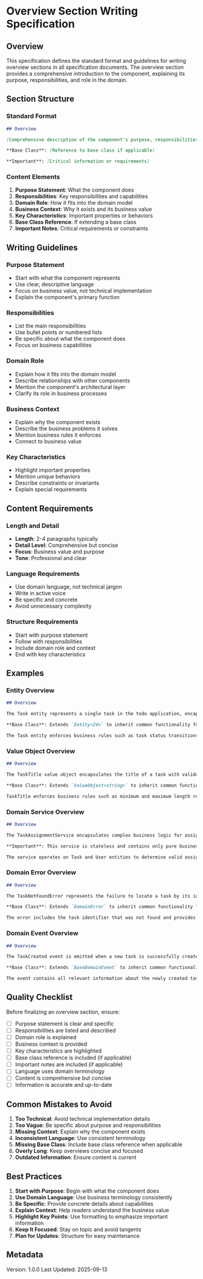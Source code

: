 # Overview Section Writing Specification

## Overview

This specification defines the standard format and guidelines for writing overview sections in all specification documents. The overview section provides a comprehensive introduction to the component, explaining its purpose, responsibilities, and role in the domain.

## Section Structure

### Standard Format

```markdown
## Overview

[Comprehensive description of the component's purpose, responsibilities, and domain role]

**Base Class**: [Reference to base class if applicable]

**Important**: [Critical information or requirements]
```

### Content Elements

1. **Purpose Statement**: What the component does
2. **Responsibilities**: Key responsibilities and capabilities
3. **Domain Role**: How it fits into the domain model
4. **Business Context**: Why it exists and its business value
5. **Key Characteristics**: Important properties or behaviors
6. **Base Class Reference**: If extending a base class
7. **Important Notes**: Critical requirements or constraints

## Writing Guidelines

### Purpose Statement

- Start with what the component represents
- Use clear, descriptive language
- Focus on business value, not technical implementation
- Explain the component's primary function

### Responsibilities

- List the main responsibilities
- Use bullet points or numbered lists
- Be specific about what the component does
- Focus on business capabilities

### Domain Role

- Explain how it fits into the domain model
- Describe relationships with other components
- Mention the component's architectural layer
- Clarify its role in business processes

### Business Context

- Explain why the component exists
- Describe the business problems it solves
- Mention business rules it enforces
- Connect to business value

### Key Characteristics

- Highlight important properties
- Mention unique behaviors
- Describe constraints or invariants
- Explain special requirements

## Content Requirements

### Length and Detail

- **Length**: 2-4 paragraphs typically
- **Detail Level**: Comprehensive but concise
- **Focus**: Business value and purpose
- **Tone**: Professional and clear

### Language Requirements

- Use domain language, not technical jargon
- Write in active voice
- Be specific and concrete
- Avoid unnecessary complexity

### Structure Requirements

- Start with purpose statement
- Follow with responsibilities
- Include domain role and context
- End with key characteristics

## Examples

### Entity Overview

```markdown
## Overview

The Task entity represents a single task in the todo application, encapsulating task state, business rules, and lifecycle management. It serves as the primary aggregate root for task-related operations and ensures data integrity through validation and domain event emission.

**Base Class**: Extends `Entity<Id>` to inherit common functionality for identity management, domain event handling, lifecycle tracking, and entity comparison.

The Task entity enforces business rules such as task status transitions, assignment validation, and completion criteria. It maintains relationships with users, projects, and other domain objects while providing a consistent interface for task operations across the application.
```

### Value Object Overview

```markdown
## Overview

The TaskTitle value object encapsulates the title of a task with validation rules and formatting constraints. It ensures that task titles meet business requirements and provides a type-safe way to handle task naming throughout the domain.

**Base Class**: Extends `ValueObject<string>` to inherit common functionality for immutability, equality comparison, and serialization.

TaskTitle enforces business rules such as minimum and maximum length requirements, character restrictions, and formatting standards. It provides a consistent interface for task naming while ensuring data integrity and preventing invalid titles from entering the system.
```

### Domain Service Overview

```markdown
## Overview

The TaskAssignmentService encapsulates complex business logic for assigning tasks to users, including validation of assignment rules, calculation of workload distribution, and enforcement of business constraints that span multiple entities.

**Important**: This service is stateless and contains only pure business logic without any infrastructure dependencies.

The service operates on Task and User entities to determine valid assignments based on user availability, skill requirements, and workload balancing. It enforces business rules such as maximum concurrent tasks per user, skill matching requirements, and priority-based assignment logic.
```

### Domain Error Overview

```markdown
## Overview

The TaskNotFoundError represents the failure to locate a task by its identifier. This error is thrown when task lookup operations fail and provides context about the missing task for proper error handling and user feedback.

**Base Class**: Extends `DomainError` to inherit common functionality for error structure, serialization, and metadata handling.

The error includes the task identifier that was not found and provides a clear, user-friendly message explaining the failure. It enables proper error handling in use cases and controllers while maintaining consistency with the domain error hierarchy.
```

### Domain Event Overview

```markdown
## Overview

The TaskCreated event is emitted when a new task is successfully created in the system. This event represents the completion of the task creation process and signals that a new task entity has been added to the domain.

**Base Class**: Extends `BaseDomainEvent` to inherit common functionality for event structure, serialization, and immutability.

The event contains all relevant information about the newly created task, including its identifier, title, status, and creator. It enables event-driven architecture patterns and allows other parts of the system to react to task creation through event handlers.
```

## Quality Checklist

Before finalizing an overview section, ensure:

- [ ] Purpose statement is clear and specific
- [ ] Responsibilities are listed and described
- [ ] Domain role is explained
- [ ] Business context is provided
- [ ] Key characteristics are highlighted
- [ ] Base class reference is included (if applicable)
- [ ] Important notes are included (if applicable)
- [ ] Language uses domain terminology
- [ ] Content is comprehensive but concise
- [ ] Information is accurate and up-to-date

## Common Mistakes to Avoid

1. **Too Technical**: Avoid technical implementation details
2. **Too Vague**: Be specific about purpose and responsibilities
3. **Missing Context**: Explain why the component exists
4. **Inconsistent Language**: Use consistent terminology
5. **Missing Base Class**: Include base class reference when applicable
6. **Overly Long**: Keep overviews concise and focused
7. **Outdated Information**: Ensure content is current

## Best Practices

1. **Start with Purpose**: Begin with what the component does
2. **Use Domain Language**: Use business terminology consistently
3. **Be Specific**: Provide concrete details about capabilities
4. **Explain Context**: Help readers understand the business value
5. **Highlight Key Points**: Use formatting to emphasize important information
6. **Keep It Focused**: Stay on topic and avoid tangents
7. **Plan for Updates**: Structure for easy maintenance

## Metadata

Version: 1.0.0
Last Updated: 2025-09-13
